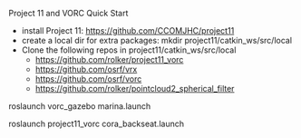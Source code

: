 Project 11 and VORC Quick Start

- install Project 11: https://github.com/CCOMJHC/project11
- create a local dir for extra packages: mkdir project11/catkin_ws/src/local
- Clone the following repos in project11/catkin_ws/src/local
  - https://github.com/rolker/project11_vorc
  - https://github.com/osrf/vrx
  - https://github.com/osrf/vorc
  - https://github.com/rolker/pointcloud2_spherical_filter  

roslaunch vorc_gazebo marina.launch

roslaunch project11_vorc cora_backseat.launch
